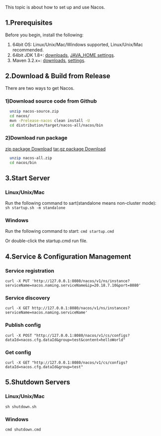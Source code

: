 This topic is about how to set up and use Nacos.

## 1.Prerequisites
Before you begin, install the following:

1. 64bit OS: Linux/Unix/Mac/Windows supported, Linux/Unix/Mac recommended.
2. 64bit JDK 1.8+: [downloads](http://www.oracle.com/technetwork/java/javase/downloads/jdk8-downloads-2133151.html), [JAVA_HOME settings](https://docs.oracle.com/cd/E19182-01/820-7851/inst_cli_jdk_javahome_t/).
3. Maven 3.2.x+: [downloads](https://maven.apache.org/download.cgi), [settings](https://maven.apache.org/settings.html).

## 2.Download & Build from Release
There are two ways to get Nacos. 

### 1)Download source code from Github
  
```bash
  unzip nacos-source.zip
  cd nacos/
  mvn -Prelease-nacos clean install -U  
  cd distribution/target/nacos-all/nacos/bin
```
  
### 2)Download run package 
[zip package Download](http://nacos.oss-cn-hangzhou-zmf.aliyuncs.com/nacos-server-0.1.0.zip)
[tar.gz package Download](http://nacos.oss-cn-hangzhou-zmf.aliyuncs.com/nacos-server-0.1.0.tar.gz)
```bash
  unzip nacos-all.zip 
  cd nacos/bin
```

## 3.Start Server
### Linux/Unix/Mac
Run the following command to sart(standalone means non-cluster mode): 
`sh startup.sh -m standalone`

### Windows

Run the following command to start:
`cmd startup.cmd`

Or double-click the startup.cmd run file.

## 4.Service & Configuration Management
### Service registration
`curl -X PUT 'http://127.0.0.1:8080/nacos/v1/ns/instance?serviceName=nacos.naming.serviceName&ip=20.18.7.10&port=8080'`

### Service discovery
`curl -X GET http://127.0.0.1:8080/nacos/v1/ns/instances?serviceName=nacos.naming.serviceName'`

### Publish config
`curl -X POST "http://127.0.0.1:8080/nacos/v1/cs/configs?dataId=nacos.cfg.dataId&group=test&content=helloWorld"`

### Get config
`curl -X GET "http://127.0.0.1:8080/nacos/v1/cs/configs?dataId=nacos.cfg.dataId&group=test"    `


## 5.Shutdown Servers
### Linux/Unix/Mac
`sh shutdown.sh`

### Windows
`cmd shutdown.cmd`
